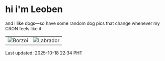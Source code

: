 # hi i'm Leoben

and i like dogs—so have some random dog pics that change whenever my CRON feels like it

|  |  |
|--------|----------|
| ![Borzoi](https://random-dog-vercel.vercel.app/api/random-borzoi?v=1760798057) | ![Labrador](https://random-dog-vercel.vercel.app/api/random-labrador?v=1760798057) |

Last updated: 2025-10-18 22:34 PHT
